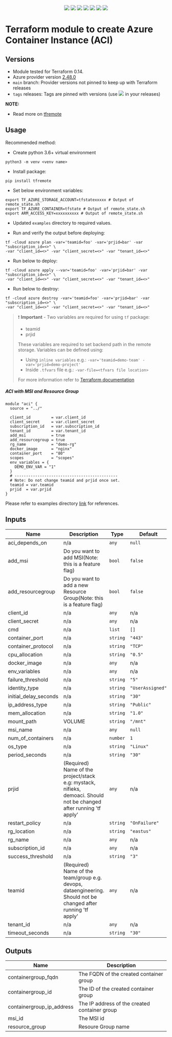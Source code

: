 <p align="center">
    <a href="https://github.com/tomarv2/terraform-azure-container-instance/actions/workflows/security_scans.yml" alt="Security Scans">
        <img src="https://github.com/tomarv2/terraform-azure-container-instance/actions/workflows/security_scans.yml/badge.svg?branch=main" /></a>
    <a href="https://www.apache.org/licenses/LICENSE-2.0" alt="license">
        <img src="https://img.shields.io/github/license/tomarv2/terraform-azure-role-assignment" /></a>
    <a href="https://github.com/tomarv2/terraform-azure-role-assignment/tags" alt="GitHub tag">
        <img src="https://img.shields.io/github/v/tag/tomarv2/terraform-azure-role-assignment" /></a>
    <a href="https://github.com/tomarv2/terraform-azure-role-assignment/pulse" alt="Activity">
        <img src="https://img.shields.io/github/commit-activity/m/tomarv2/terraform-azure-role-assignment" /></a>
    <a href="https://stackoverflow.com/users/6679867/tomarv2" alt="Stack Exchange reputation">
        <img src="https://img.shields.io/stackexchange/stackoverflow/r/6679867"></a>
    <a href="https://discord.gg/XH975bzN" alt="chat on Discord">
        <img src="https://img.shields.io/discord/813961944443912223?logo=discord"></a>
    <a href="https://twitter.com/intent/follow?screen_name=varuntomar2019" alt="follow on Twitter">
        <img src="https://img.shields.io/twitter/follow/varuntomar2019?style=social&logo=twitter"></a>
</p>

# Terraform module to create Azure Container Instance (ACI)

## Versions

- Module tested for Terraform 0.14.
- Azure provider version [2.48.0](https://registry.terraform.io/providers/hashicorp/azurerm/latest)
- `main` branch: Provider versions not pinned to keep up with Terraform releases
- `tags` releases: Tags are pinned with versions (use <a href="https://github.com/tomarv2/terraform-azure-role-assignment/tags" alt="GitHub tag">
        <img src="https://img.shields.io/github/v/tag/tomarv2/terraform-azure-role-assignment" /></a> in your releases)

**NOTE:** 

- Read more on [tfremote](https://github.com/tomarv2/tfremote)

## Usage

Recommended method:

- Create python 3.6+ virtual environment 
```
python3 -m venv <venv name>
```

- Install package:
```
pip install tfremote
```

- Set below environment variables:
```
export TF_AZURE_STORAGE_ACCOUNT=tfstatexxxxx # Output of remote_state.sh
export TF_AZURE_CONTAINER=tfstate # Output of remote_state.sh
export ARM_ACCESS_KEY=xxxxxxxxxx # Output of remote_state.sh
```  

- Updated `examples` directory to required values.

- Run and verify the output before deploying:
```
tf -cloud azure plan -var='teamid=foo' -var='prjid=bar' -var "subscription_id=<>" \
-var "client_id=<>" -var "client_secret=<>" -var "tenant_id=<>"
```

- Run below to deploy:
```
tf -cloud azure apply --var='teamid=foo' -var='prjid=bar' -var "subscription_id=<>" \
-var "client_id=<>" -var "client_secret=<>" -var "tenant_id=<>"
```

- Run below to destroy:
```
tf -cloud azure destroy -var='teamid=foo' -var='prjid=bar' -var "subscription_id=<>" \
-var "client_id=<>" -var "client_secret=<>" -var "tenant_id=<>"
```

> ❗️ **Important** - Two variables are required for using `tf` package:
>
> - teamid
> - prjid
>
> These variables are required to set backend path in the remote storage.
> Variables can be defined using:
>
> - Using `inline variables` e.g.: `-var='teamid=demo-team' -var='prjid=demo-project'`
> - Inside `.tfvars` file e.g.: `-var-file=<tfvars file location> `
>
> For more information refer to [Terraform documentation](https://www.terraform.io/docs/language/values/variables.html)

##### ACI with MSI and Resource Group

```
module "aci" {
  source = "../"

  client_id         = var.client_id
  client_secret     = var.client_secret
  subscription_id   = var.subscription_id
  tenant_id         = var.tenant_id
  add_msi           = true
  add_resourcegroup = true
  rg_name           = "demo-rg"
  docker_image      = "nginx"
  container_port    = "80"
  scopes            = "scopes"
  env_variables = {
    DEMO_ENV_VAR = "1"
  }
  # ---------------------------------------------
  # Note: Do not change teamid and prjid once set.
  teamid = var.teamid
  prjid  = var.prjid
}
```

Please refer to examples directory [link](examples) for references.


## Inputs

| Name | Description | Type | Default | Required |
|------|-------------|------|---------|:--------:|
| aci\_depends\_on | n/a | `any` | `null` | no |
| add\_msi | Do you want to add MSI(Note: this is a feature flag) | `bool` | `false` | no |
| add\_resourcegroup | Do you want to add a new Resource Group(Note: this is a feature flag) | `bool` | `false` | no |
| client\_id | n/a | `any` | n/a | yes |
| client\_secret | n/a | `any` | n/a | yes |
| cmd | n/a | `list` | `[]` | no |
| container\_port | n/a | `string` | `"443"` | no |
| container\_protocol | n/a | `string` | `"TCP"` | no |
| cpu\_allocation | n/a | `string` | `"0.5"` | no |
| docker\_image | n/a | `any` | n/a | yes |
| env\_variables | n/a | `any` | n/a | yes |
| failure\_threshold | n/a | `string` | `"5"` | no |
| identity\_type | n/a | `string` | `"UserAssigned"` | no |
| initial\_delay\_seconds | n/a | `string` | `"30"` | no |
| ip\_address\_type | n/a | `string` | `"Public"` | no |
| mem\_allocation | n/a | `string` | `"1.0"` | no |
| mount\_path | VOLUME | `string` | `"/mnt"` | no |
| msi\_name | n/a | `any` | `null` | no |
| num\_of\_containers | n/a | `number` | `1` | no |
| os\_type | n/a | `string` | `"Linux"` | no |
| period\_seconds | n/a | `string` | `"30"` | no |
| prjid | (Required) Name of the project/stack e.g: mystack, nifieks, demoaci. Should not be changed after running 'tf apply' | `any` | n/a | yes |
| restart\_policy | n/a | `string` | `"OnFailure"` | no |
| rg\_location | n/a | `string` | `"eastus"` | no |
| rg\_name | n/a | `any` | n/a | yes |
| subscription\_id | n/a | `any` | n/a | yes |
| success\_threshold | n/a | `string` | `"3"` | no |
| teamid | (Required) Name of the team/group e.g. devops, dataengineering. Should not be changed after running 'tf apply' | `any` | n/a | yes |
| tenant\_id | n/a | `any` | n/a | yes |
| timeout\_seconds | n/a | `string` | `"30"` | no |

## Outputs

| Name | Description |
|------|-------------|
| containergroup\_fqdn | The FQDN of the created container group |
| containergroup\_id | The ID of the created container group |
| containergroup\_ip\_address | The IP address of the created container group |
| msi\_id | The MSI id |
| resource\_group | Resoure Group name |

